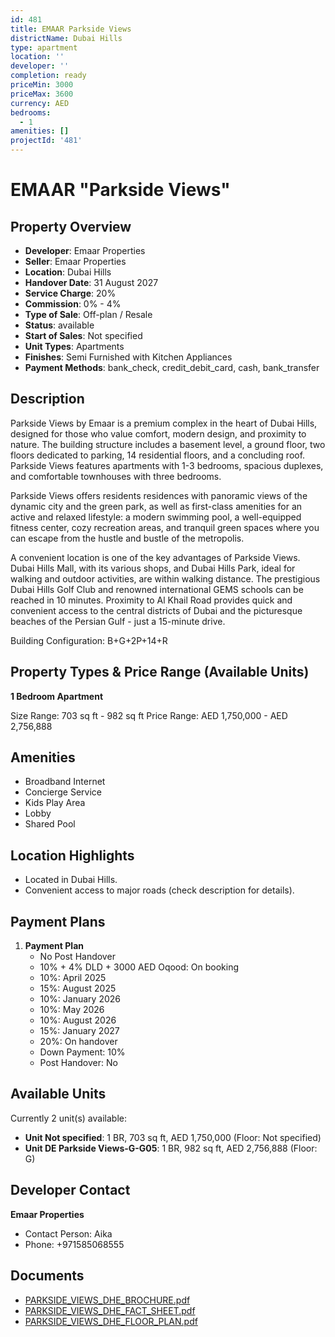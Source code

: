 ```yaml
---
id: 481
title: EMAAR Parkside Views
districtName: Dubai Hills
type: apartment
location: ''
developer: ''
completion: ready
priceMin: 3000
priceMax: 3600
currency: AED
bedrooms:
  - 1
amenities: []
projectId: '481'
---
```


# EMAAR "Parkside Views"

## Property Overview
- **Developer**: Emaar Properties
- **Seller**: Emaar Properties
- **Location**: Dubai Hills
- **Handover Date**: 31 August 2027
- **Service Charge**: 20%
- **Commission**: 0% - 4%
- **Type of Sale**: Off-plan / Resale
- **Status**: available
- **Start of Sales**: Not specified
- **Unit Types**: Apartments
- **Finishes**: Semi Furnished with Kitchen Appliances
- **Payment Methods**: bank_check, credit_debit_card, cash, bank_transfer

## Description
Parkside Views by Emaar is a premium complex in the heart of Dubai Hills, designed for those who value comfort, modern design, and proximity to nature. The building structure includes a basement level, a ground floor, two floors dedicated to parking, 14 residential floors, and a concluding roof. Parkside Views features apartments with 1-3 bedrooms, spacious duplexes, and comfortable townhouses with three bedrooms.

Parkside Views offers residents residences with panoramic views of the dynamic city and the green park, as well as first-class amenities for an active and relaxed lifestyle: a modern swimming pool, a well-equipped fitness center, cozy recreation areas, and tranquil green spaces where you can escape from the hustle and bustle of the metropolis.

A convenient location is one of the key advantages of Parkside Views. Dubai Hills Mall, with its various shops, and Dubai Hills Park, ideal for walking and outdoor activities, are within walking distance. The prestigious Dubai Hills Golf Club and renowned international GEMS schools can be reached in 10 minutes. Proximity to Al Khail Road provides quick and convenient access to the central districts of Dubai and the picturesque beaches of the Persian Gulf - just a 15-minute drive.

Building Configuration: B+G+2P+14+R

## Property Types & Price Range (Available Units)
**1 Bedroom Apartment**

Size Range: 703 sq ft - 982 sq ft
Price Range: AED 1,750,000 - AED 2,756,888

## Amenities
- Broadband Internet
- Concierge Service
- Kids Play Area
- Lobby
- Shared Pool

## Location Highlights
- Located in Dubai Hills.
- Convenient access to major roads (check description for details).

## Payment Plans
1. **Payment Plan**
   - No Post Handover
   - 10% + 4% DLD + 3000 AED Oqood: On booking
   - 10%: April 2025
   - 15%: August 2025
   - 10%: January 2026
   - 10%: May 2026
   - 10%: August 2026
   - 15%: January 2027
   - 20%: On handover
   - Down Payment: 10%
   - Post Handover: No

## Available Units
Currently 2 unit(s) available:
- **Unit Not specified**: 1 BR, 703 sq ft, AED 1,750,000 (Floor: Not specified)
- **Unit DE Parkside Views-G-G05**: 1 BR, 982 sq ft, AED 2,756,888 (Floor: G)

## Developer Contact
**Emaar Properties**
- Contact Person: Aika
- Phone: +971585068555

## Documents
- [PARKSIDE_VIEWS_DHE_BROCHURE.pdf](https://cdn.geniemap.net/2023/10/09/m3V4KOHHALd4VbzxEx0R8SFgNR5vE2cgyeQSAlbY.pdf)
- [PARKSIDE_VIEWS_DHE_FACT_SHEET.pdf](https://cdn.geniemap.net/2023/10/09/gkaO7mGt6t3zOewFQNDVnpoS9l4hqeExTYfZoj7A.pdf)
- [PARKSIDE_VIEWS_DHE_FLOOR_PLAN.pdf](https://cdn.geniemap.net/2023/10/09/6A5PHTqswlnEQOukj67aDAh7DG25bkJmQFmSuX0a.pdf)

